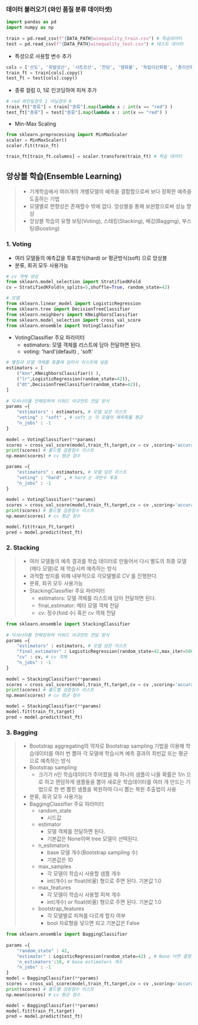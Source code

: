 ### 데이터 불러오기 (와인 품질 분류 데이터셋)
```python
import pandas as pd  
import numpy as np  
  
train = pd.read_csv(f"{DATA_PATH}winequality_train.csv") # 학습데이터  
test = pd.read_csv(f"{DATA_PATH}winequality_test.csv") # 테스트 데이터
```

- 특성으로 사용할 변수 추가
```python
cols = ['산도', '휘발성산', '시트르산', '잔당', '염화물', '독립이산화황', '총이산화황', '밀도', '수소이온농도','황산염', '도수']  
train_ft = train[cols].copy()  
test_ft = test[cols].copy()
```

- 종류 컬럼 0, 1로 인코딩하여 피쳐 추가
```python
# red 와인일경우 1 아닐경우 0
train_ft["종류"] = train["종류"].map(lambda x : int(x == "red") )  
test_ft["종류"] = test["종류"].map(lambda x : int(x == "red") )
```

- Min-Max Scaling
```python
from sklearn.preprocessing import MinMaxScaler  
scaler = MinMaxScaler()
scaler.fit(train_ft)

train_ft[train_ft.columns] = scaler.transform(train_ft) # 학습 데이터
```

## 앙상블 학습(Ensemble Learning)
> - 기계학습에서 여러개의 개별모델의 예측을 결합함으로써 보다 정확한 예측을 도출하는 기법
> - 모델별로 편향성은 존재할수 밖에 없다. 앙상블을 통해 보완함으로써 성능 향상
> - 앙상블 학습의 유형
>	보팅(Voting), 스태킹(Stacking), 배깅(Bagging), 부스팅(Boosting)

### 1. Voting
- 여러 모델들의 예측값을 투표방식(hard) or 평균방식(soft) 으로 앙상블
- 분류, 회귀 모두 사용가능
```python
# cv 객체 생성  
from sklearn.model_selection import StratifiedKFold  
cv = StratifiedKFold(n_splits=5,shuffle=True, random_state=42)

# 모델  
from sklearn.linear_model import LogisticRegression  
from sklearn.tree import DecisionTreeClassifier  
from sklearn.neighbors import KNeighborsClassifier
from sklearn.model_selection import cross_val_score  
from sklearn.ensemble import VotingClassifier
```


- VotingClassifier 주요 파라미터
	- estimators: 모델 객체를 리스트에 담아 전달하면 된다.
	- voting: 'hard'(default) , 'soft'
```python
# 별칭과 모델 객체를 튜플에 담아서 리스트에 넣음  
estimators = [
	("knn",KNeighborsClassifier() ),
    ("lr",LogisticRegression(random_state=42)),
    ("dt",DecisionTreeClassifier(random_state=42)),
]  
  
# 딕셔너리를 언패킹하여 키워드 아규먼트 전달 방식  
params ={  
    "estimators" : estimators, # 모델 담은 리스트  
    "voting" : "soft" , # soft 는 각 모델의 예측확률 평균  
    "n_jobs" : -1  
}  
  
model = VotingClassifier(**params)  
scores = cross_val_score(model,train_ft,target,cv = cv ,scoring='accuracy',n_jobs = -1)  
print(scores) # 폴드별 검증점수 리스트  
np.mean(scores) # cv 평균 점수
```

```python
params ={  
    "estimators" : estimators, # 모델 담은 리스트  
    "voting" : "hard" , # hard 는 과반수 투표  
    "n_jobs" : -1  
}  
  
model = VotingClassifier(**params)  
scores = cross_val_score(model,train_ft,target,cv = cv ,scoring='accuracy',n_jobs = -1)  
print(scores) # 폴드별 검증점수 리스트  
np.mean(scores) # cv 평균 점수
```

```python
model.fit(train_ft,target)
pred = model.predict(test_ft)
```


### 2. Stacking
> - 여러 모델들의 예측 결과를 학습 데이터로 만들어서 다시 별도의 최종 모델(메타 모델)로 재 학습시켜 예측하는 방식​  
> - 과적합 방지를 위해 내부적으로 각모델별로 CV 를 진행한다.  
> - 분류, 회귀 모두 사용가능  
> - StackingClassifier 주요 파라미터  
> 	- estimators: 모델 객체를 리스트에 담아 전달하면 된다.
> 	- final_estimator: 메타 모델 객체 전달 
> 	- cv: 정수(fold 수) 혹은 cv 객체 전달

```python
from sklearn.ensemble import StackingClassifier  
  
# 딕셔너리를 언패킹하여 키워드 아규먼트 전달 방식  
params ={  
    "estimators" : estimators, # 모델 담은 리스트  
    "final_estimator" : LogisticRegression(random_state=42,max_iter=500) , # 메타 모델  
    "cv" : cv, # cv 객체  
    "n_jobs" : -1  
}  
  
model = StackingClassifier(**params)  
scores = cross_val_score(model,train_ft,target,cv = cv ,scoring='accuracy',n_jobs = -1)  
print(scores) # 폴드별 검증점수 리스트  
np.mean(scores) # cv 평균 점수
```

```python
model = StackingClassifier(**params)
model.fit(train_ft,target)
pred = model.predict(test_ft)
```


### 3. Bagging
> - Bootstrap aggregating의 약자로 Bootstrap sampling 기법을 이용해 학습데이터를 여러 번 뽑아 각 모델에 학습시켜 예측 결과의 최빈값 또는 평균으로 예측하는 방식
> - Bootstrap sampling
> 	- 크기가 n인 학습데이터가 주어졌을 때 하나의 샘플이 나올 확률은 1/n 으로 하고 랜덤하게 샘플들을 뽑아 새로운 학습데이터를 여러 개 만드는 기법으로 한 번 뽑힌 샘플을 복원하여 다시 뽑는 복원 추출법이 사용
> - 분류, 회귀 모두 사용가능
> - BaggingClassifier 주요 파라미터
> 	- random_state
> 		- 시드값
> 	- estimator
> 		- 모델 객체를 전달하면 된다.
> 		- 기본값은 None이며 tree 모델이 선택된다.
> 	- n_estimators
> 		- base 모델 개수(Bootstrap sampling 수)
> 		- 기본값은 10
> 	- max_samples
> 		- 각 모델이 학습시 사용할 샘플 개수
> 		- int(개수) or float(비율) 형으로 주면 된다. 기본값 1.0
> 	- max_features
> 		- 각 모델이 학습시 사용할 피쳐 개수
> 		- int(개수) or float(비율) 형으로 주면 된다. 기본값 1.0
> 	- bootstrap_features
> 		- 각 모델별로 피쳐를 다르게 할지 여부
> 		- bool 자료형을 넣으면 되고 기본값은 False

```python
from sklearn.ensemble import BaggingClassifier  
  
params ={  
    "random_state" : 42,  
    "estimator" : LogisticRegression(random_state=42) , # None 이면 결정트리 사용함  
    'n_estimators':10, # base estimators 개수  
    "n_jobs" : -1  
}  
model = BaggingClassifier(**params)  
scores = cross_val_score(model,train_ft,target,cv = cv ,scoring='accuracy',n_jobs = -1)  
print(scores) # 폴드별 검증점수 리스트  
np.mean(scores) # cv 평균 점수
```

```python
model = BaggingClassifier(**params)  
model.fit(train_ft,target)  
pred = model.predict(test_ft)
```


```python

```


```python

```


```python

```


```python

```


```python

```


```python

```


```python

```


```python

```


```python

```